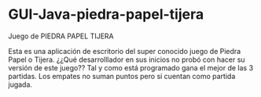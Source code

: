# GUI-Java-piedra-papel-tijera
Juego de PIEDRA PAPEL TIJERA 

Esta es una aplicación de escritorio del super conocido juego de Piedra Papel o Tijera. ¿¿Qué desarrolllador en sus inicios no probó con hacer su versión de este juego?? 
Tal y como está programado gana el mejor de las 3 partidas. Los empates no suman puntos pero si cuentan como partida jugada.

